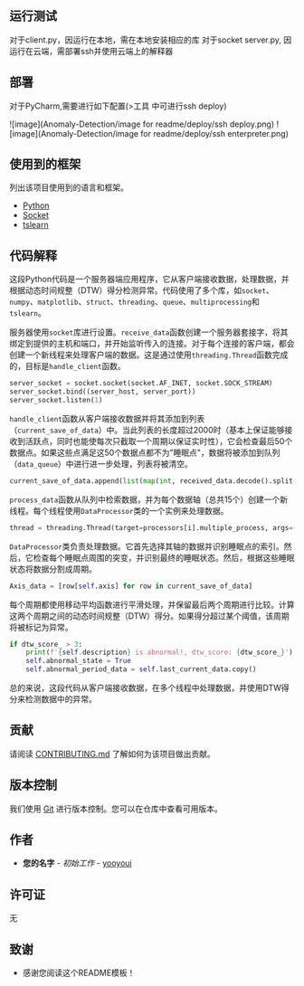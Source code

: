 ## 运行测试

  对于client.py，因运行在本地，需在本地安装相应的库
  对于socket server.py, 因运行在云端，需部署ssh并使用云端上的解释器
  
## 部署

  对于PyCharm,需要进行如下配置(>工具 中可进行ssh deploy)
  
![image](Anomaly-Detection/image for readme/deploy/ssh deploy.png)
![image](Anomaly-Detection/image for readme/deploy/ssh enterpreter.png)
  
## 使用到的框架

列出该项目使用到的语言和框架。

- [Python](https://www.python.org/)
- [Socket](https://docs.python.org/3/library/socket.html)
- [tslearn](https://tslearn.readthedocs.io/en/stable/installation.html)

## 代码解释

这段Python代码是一个服务器端应用程序，它从客户端接收数据，处理数据，并根据动态时间规整（DTW）得分检测异常。代码使用了多个库，如`socket`、`numpy`、`matplotlib`、`struct`、`threading`、`queue`、`multiprocessing`和`tslearn`。

服务器使用`socket`库进行设置。`receive_data`函数创建一个服务器套接字，将其绑定到提供的主机和端口，并开始监听传入的连接。对于每个连接的客户端，都会创建一个新线程来处理客户端的数据。这是通过使用`threading.Thread`函数完成的，目标是`handle_client`函数。

```python
server_socket = socket.socket(socket.AF_INET, socket.SOCK_STREAM)
server_socket.bind((server_host, server_port))
server_socket.listen(1)
```

`handle_client`函数从客户端接收数据并将其添加到列表（`current_save_of_data`）中。当此列表的长度超过2000时（基本上保证能够接收到活跃点，同时也能使每次只截取一个周期以保证实时性），它会检查最后50个数据点。如果这些点满足这50个数据点都不为"睡眠点"，数据将被添加到队列（`data_queue`）中进行进一步处理，列表将被清空。

```python
current_save_of_data.append(list(map(int, received_data.decode().split(','))))
```

`process_data`函数从队列中检索数据，并为每个数据轴（总共15个）创建一个新线程。每个线程使用`DataProcessor`类的一个实例来处理数据。

```python
thread = threading.Thread(target=processors[i].multiple_process, args=(data,))
```

`DataProcessor`类负责处理数据。它首先选择其轴的数据并识别睡眠点的索引。然后，它检查每个睡眠点周围的突变，并识别最终的睡眠状态。然后，根据这些睡眠状态将数据分割成周期。

```python
Axis_data = [row[self.axis] for row in current_save_of_data]
```

每个周期都使用移动平均函数进行平滑处理，并保留最后两个周期进行比较。计算这两个周期之间的动态时间规整（DTW）得分。如果得分超过某个阈值，该周期将被标记为异常。

```python
if dtw_score_ > 3:
    print(f'{self.description} is abnormal!, dtw_score: {dtw_score_}')
    self.abnormal_state = True
    self.abnormal_period_data = self.last_current_data.copy()
```

总的来说，这段代码从客户端接收数据，在多个线程中处理数据，并使用DTW得分来检测数据中的异常。


## 贡献

请阅读 [CONTRIBUTING.md](链接到贡献指南) 了解如何为该项目做出贡献。

## 版本控制

我们使用 [Git](https://git-scm.com/) 进行版本控制。您可以在仓库中查看可用版本。

## 作者

* **您的名字** - *初始工作* - [yooyoui](https://github.com/yooyoui)

## 许可证

  无
  
## 致谢

* 感谢您阅读这个README模板！
